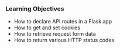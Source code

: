 ### Learning Objectives

* How to declare API routes in a Flask app
* How to get and set cookies
* How to retrieve request form data
* How to return various HTTP status codes